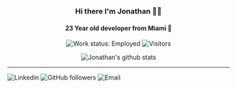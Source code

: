<h3 align="center"> Hi there I'm Jonathan 👋🏽</h3>
<h4 align="center"> 23 Year old developer from Miami 🌴</h4>

<p align="center"> 
 <img alt="Work status: Employed" src="https://img.shields.io/badge/Employed-Yes-brightgreen.svg?logo=visual-studio-code&logoWidth=20"/> 
 <img alt="Visitors" src="https://visitor-badge.glitch.me/badge?page_id=moralesjonathan.moralesjonathan" />
</p>
<p align="center"> 
<img alt="Jonathan's github stats" src="https://github-readme-stats.vercel.app/api?username=moralesjonathan&show_icons=true" />
 </p>

<hr />

<p> 
 <img alt="Linkedin" src="https://img.shields.io/badge/Connect-Jonathan-lightgrey?logo=linkedin&style=flat-square&link=linkedin.com/in/jonmorazav"/>
  <img alt="GitHub followers" src="https://img.shields.io/github/followers/moralesjonathan?color=lightgrey&label=Follow%20Me&logo=github&style=flat-square"/>
  <img alt="Email" src="https://img.shields.io/badge/Email-moralesjonathan-lightgrey?logo=gmail&logoColor=white&style=flat-square&link=mailto:moralesjonathan@email.com"/>
</p>
